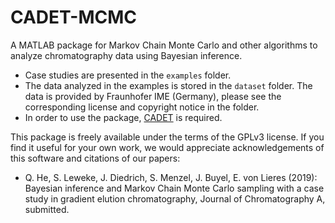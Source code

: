# CADET-MCMC

A MATLAB package for Markov Chain Monte Carlo and other algorithms to analyze chromatography data using Bayesian inference.

* Case studies are presented in the `examples` folder.
* The data analyzed in the examples is stored in the `dataset` folder. The data is provided by Fraunhofer IME (Germany), please see the corresponding license and copyright notice in the folder.
* In order to use the package, [CADET](https://github.com/modsim/CADET) is required.

This package is freely available under the terms of the GPLv3 license.
If you find it useful for your own work, we would appreciate acknowledgements of this software and citations of our papers:

* Q. He, S. Leweke, J. Diedrich, S. Menzel, J. Buyel, E. von Lieres (2019): Bayesian inference and Markov Chain Monte Carlo sampling with a case study in gradient elution chromatography, Journal of Chromatography A, submitted.

